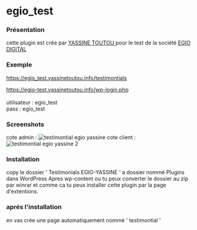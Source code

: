 # egio_test

 <h3>  Présentation </h3>

<p> cette plugin est crée par <a href='https://yassinetoutou.info'> YASSINE TOUTOU </a> pour le test de la société <a href='https://www.egiodigital.com/'> EGIO DIGITAL </a>  </p>

 <h3>  Exemple </h3>
 
 https://egio_test.yassinetoutou.info/testimontials
 
 https://egio-test.yassinetoutou.info/wp-login.php <br><br>
 utilisateur : egio_test <br>
 pass : egio_test
 
 
 <h3>  Screenshots </h3>
 
  cote admin :
  <img src='https://www.linkpicture.com/q/screen1_1.png' alt='testimontial egio yassine'/>
  cote client :
  <img src='https://www.linkpicture.com/q/screen2.png' alt='testimontial egio yassine 2 '/>
  
   <h3>  Installation </h3>
   
   <p> copy le dossier ' Testimonials EGIO-YASSINE ' a dossier nommé Plugins dans WordPress Apres wp-content ou tu peux converter le dossier au zip par winrar et comme ca tu peux installer cette plugin par la page d'extentions.   </p>

   <h3>  aprés l'installation </h3>
   
   en vas crée une page automatiquement nommé ' testimontial  '
   



  
  
  
  

